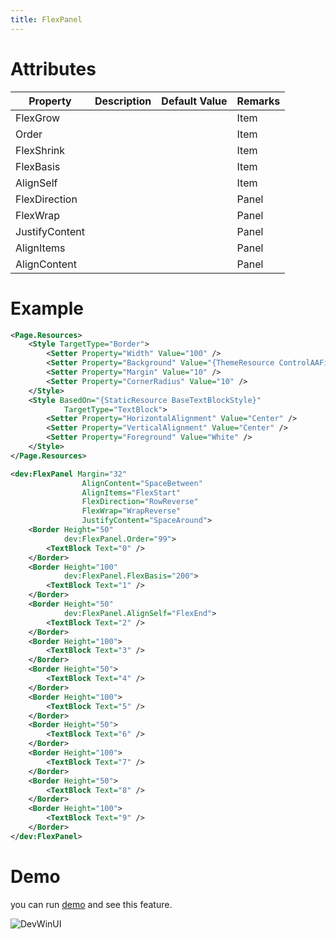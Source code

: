 ```yaml
---
title: FlexPanel
---
```


# Attributes
|Property|Description|Default Value|Remarks|
|-|-|-|-|
|FlexGrow|||Item|
|Order|||Item|
|FlexShrink|||Item|
|FlexBasis|||Item|
|AlignSelf|||Item|
|FlexDirection|||Panel|
|FlexWrap|||Panel|
|JustifyContent|||Panel|
|AlignItems|||Panel|
|AlignContent|||Panel||


# Example

```xml
<Page.Resources>
    <Style TargetType="Border">
        <Setter Property="Width" Value="100" />
        <Setter Property="Background" Value="{ThemeResource ControlAAFillColorDefaultBrush}" />
        <Setter Property="Margin" Value="10" />
        <Setter Property="CornerRadius" Value="10" />
    </Style>
    <Style BasedOn="{StaticResource BaseTextBlockStyle}"
            TargetType="TextBlock">
        <Setter Property="HorizontalAlignment" Value="Center" />
        <Setter Property="VerticalAlignment" Value="Center" />
        <Setter Property="Foreground" Value="White" />
    </Style>
</Page.Resources>

<dev:FlexPanel Margin="32"
                AlignContent="SpaceBetween"
                AlignItems="FlexStart"
                FlexDirection="RowReverse"
                FlexWrap="WrapReverse"
                JustifyContent="SpaceAround">
    <Border Height="50"
            dev:FlexPanel.Order="99">
        <TextBlock Text="0" />
    </Border>
    <Border Height="100"
            dev:FlexPanel.FlexBasis="200">
        <TextBlock Text="1" />
    </Border>
    <Border Height="50"
            dev:FlexPanel.AlignSelf="FlexEnd">
        <TextBlock Text="2" />
    </Border>
    <Border Height="100">
        <TextBlock Text="3" />
    </Border>
    <Border Height="50">
        <TextBlock Text="4" />
    </Border>
    <Border Height="100">
        <TextBlock Text="5" />
    </Border>
    <Border Height="50">
        <TextBlock Text="6" />
    </Border>
    <Border Height="100">
        <TextBlock Text="7" />
    </Border>
    <Border Height="50">
        <TextBlock Text="8" />
    </Border>
    <Border Height="100">
        <TextBlock Text="9" />
    </Border>
</dev:FlexPanel>

```

# Demo
you can run [demo](https://github.com/Ghost1372/DevWinUI) and see this feature.

![DevWinUI](https://raw.githubusercontent.com/ghost1372/DevWinUI-Resources/refs/heads/main/DevWinUI-Docs/FlexPanel.gif)
